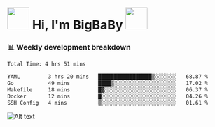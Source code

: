 <!-- Title -->
<h1>
    <img src="https://media.tenor.com/TlyRveJkgo4AAAAi/cloud-cloud-strife.gif" width="50"/>
    Hi, I'm BigBaBy
    <img src="https://media.tenor.com/TlyRveJkgo4AAAAi/cloud-cloud-strife.gif" width="50"/>
</h1>

<h3> 📊 Weekly development breakdown </h3>
<!-- waka-readme-stats -->

<!--START_SECTION:waka-->

```txt
Total Time: 4 hrs 51 mins

YAML         3 hrs 20 mins   █████████████████▒░░░░░░░   68.87 %
Go           49 mins         ████▒░░░░░░░░░░░░░░░░░░░░   17.02 %
Makefile     18 mins         █▓░░░░░░░░░░░░░░░░░░░░░░░   06.37 %
Docker       12 mins         █░░░░░░░░░░░░░░░░░░░░░░░░   04.26 %
SSH Config   4 mins          ▒░░░░░░░░░░░░░░░░░░░░░░░░   01.61 %
```

<!--END_SECTION:waka-->

![Alt text](https://spotify-recently-played-readme.vercel.app/api?user=21b7yx6vkj66csord5swswvza&count=10&width=1000)
